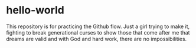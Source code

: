 # hello-world
This repository is for practicing the Github flow.
Just a girl trying to make it, fighting to break generational curses to show those that come after me that dreams are valid and with God and hard work, there are no impossibilities.
